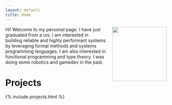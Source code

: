 ```yaml
---
layout: default
title: Home
---
```


<img align="right" width="170" style="margin-left: 20px" src="/assets/my-photo.jpeg">
Hi! Welcome to my personal page. I have just graduated from a uni. I am interested in building reliable and highly performant systems by leveraging formal methods and systems programming languages. I am also interested in functional programming and type theory. I was doing some robotics and gamedev in the past.

# Projects

{% include projects.html %}